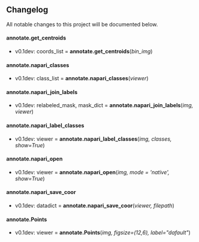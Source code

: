 ## Changelog

All notable changes to this project will be documented below.

#### annotate.get_centroids

* v0.1dev: coords_list = **annotate.get_centroids**(*bin_img*)

#### annotate.napari_classes

* v0.1dev: class_list = **annotate.napari_classes**(*viewer*)

#### annotate.napari_join_labels

* v0.1dev: relabeled_mask, mask_dict = **annotate.napari_join_labels**(*img, viewer*)

#### annotate.napari_label_classes

* v0.1dev: viewer = **annotate.napari_label_classes**(*img, classes, show=True*)

#### annotate.napari_open

* v0.1dev: viewer = **annotate.napari_open**(*img, mode = 'native', show=True*)

#### annotate.napari_save_coor

* v0.1dev: datadict = **annotate.napari_save_coor**(*viewer, filepath*)

#### annotate.Points

* v0.1dev: viewer = **annotate.Points**(*img, figsize=(12,6), label="dafault"*)
